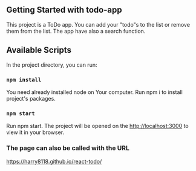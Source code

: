 ## Getting Started with todo-app

This project is a ToDo app. You can add your "todo"s to the list or remove them from the list. The app have also a search function.

## Available Scripts

In the project directory, you can run:

### `npm install`

You need already installed node on Your computer.
Run npm i to install project's packages.

### `npm start`

Run npm start. The project will be opened on the [http://localhost:3000](http://localhost:3000) to view it in your browser.

### The page can also be called with the URL
https://harry8118.github.io/react-todo/
